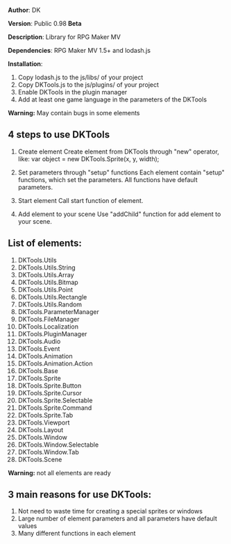**Author**: DK

**Version**: Public 0.98 **Beta**
 
**Description**: Library for RPG Maker MV
 
**Dependencies**: RPG Maker MV 1.5+ and lodash.js

**Installation**:
1. Copy lodash.js to the js/libs/ of your project
2. Copy DKTools.js to the js/plugins/ of your project
3. Enable DKTools in the plugin manager
4. Add at least one game language in the parameters of the DKTools

**Warning:** May contain bugs in some elements
 
## **4 steps to use DKTools**
1. Create element
Create element from DKTools through "new" operator, like: var object = new DKTools.Sprite(x, y, width);
 
2. Set parameters through "setup" functions
Each element contain "setup" functions, which set the parameters. All functions have default parameters.
 
3. Start element
Call start function of element.
 
4. Add element to your scene
Use "addChild" function for add element to your scene.
 
## **List of elements:**
1. DKTools.Utils
2. DKTools.Utils.String
3. DKTools.Utils.Array
4. DKTools.Utils.Bitmap
5. DKTools.Utils.Point
6. DKTools.Utils.Rectangle
7. DKTools.Utils.Random
8. DKTools.ParameterManager
9. DKTools.FileManager
10. DKTools.Localization
11. DKTools.PluginManager
12. DKTools.Audio
13. DKTools.Event
14. DKTools.Animation
15. DKTools.Animation.Action
16. DKTools.Base
17. DKTools.Sprite
18. DKTools.Sprite.Button
19. DKTools.Sprite.Cursor
20. DKTools.Sprite.Selectable
21. DKTools.Sprite.Command
22. DKTools.Sprite.Tab
23. DKTools.Viewport
24. DKTools.Layout
25. DKTools.Window
26. DKTools.Window.Selectable
27. DKTools.Window.Tab
28. DKTools.Scene

**Warning:** not all elements are ready
 
## **3 main reasons for use DKTools:**
1. Not need to waste time for creating a special sprites or windows
2. Large number of element parameters and all parameters have default values
3. Many different functions in each element
